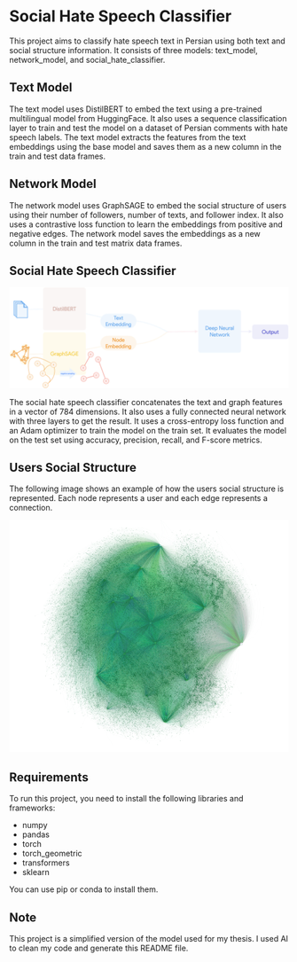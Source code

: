 # Social Hate Speech Classifier

This project aims to classify hate speech text in Persian using both text and social structure information. It consists of three models: text_model, network_model, and social_hate_classifier.

## Text Model

The text model uses DistilBERT to embed the text using a pre-trained multilingual model from HuggingFace. It also uses a sequence classification layer to train and test the model on a dataset of Persian comments with hate speech labels. The text model extracts the features from the text embeddings using the base model and saves them as a new column in the train and test data frames.

## Network Model

The network model uses GraphSAGE to embed the social structure of users using their number of followers, number of texts, and follower index. It also uses a contrastive loss function to learn the embeddings from positive and negative edges. The network model saves the embeddings as a new column in the train and test matrix data frames.

## Social Hate Speech Classifier

![Social Hate Speech Classifier](./img/social-hate-classifier.png)

The social hate speech classifier concatenates the text and graph features in a vector of 784 dimensions. It also uses a fully connected neural network with three layers to get the result. It uses a cross-entropy loss function and an Adam optimizer to train the model on the train set. It evaluates the model on the test set using accuracy, precision, recall, and F-score metrics.

## Users Social Structure

The following image shows an example of how the users social structure is represented. Each node represents a user and each edge represents a connection.

![Social Hate Speech Classifier](./img/users-graph.png)

## Requirements

To run this project, you need to install the following libraries and frameworks:

- numpy
- pandas
- torch
- torch_geometric
- transformers
- sklearn

You can use pip or conda to install them.

## Note

This project is a simplified version of the model used for my thesis. I used AI to clean my code and generate this README file.
